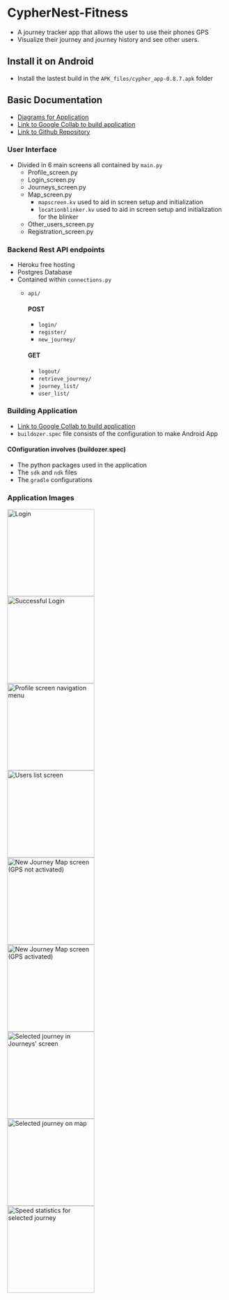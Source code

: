 # CypherNest-Fitness
- A journey tracker app that allows the user to use their phones GPS
- Visualize their journey and journey history and see other users.

## Install it on Android
- Install the lastest build in the `APK_files/cypher_app-0.8.7.apk` folder

## Basic Documentation

* [Diagrams for Application](https://drive.google.com/file/d/1l7GN18XhpE-U18DkXAxxFoofquFUikrs/view?usp=sharing)
* [Link to Google Collab to build application](https://colab.research.google.com/drive/1v_hddp6fp7sMj-uw1yOZLp89kGDaURbh?usp=sharing)
* [Link to Github Repository](https://github.com/Giovanni-theGeomaticstech/CypherNest-Fitness.git)

### User Interface
* Divided in 6 main screens all contained by `main.py`
    * Profile_screen.py
    * Login_screen.py
    * Journeys_screen.py
    * Map_screen.py
      * `mapscreen.kv` used to aid in screen setup and initialization
      * `locationblinker.kv` used to aid in screen setup and initialization for the blinker
    * Other_users_screen.py
    * Registration_screen.py
    
### Backend Rest API endpoints
* Heroku free hosting
* Postgres Database
* Contained within `connections.py`
    * `api/`
        #### POST
        * `login/`
        * `register/`
        * `new_journey/`
          
        #### GET
        * `logout/`
        * `retrieve_journey/`
        * `journey_list/`
        * `user_list/`
    
### Building Application
* [Link to Google Collab to build application](https://colab.research.google.com/drive/1v_hddp6fp7sMj-uw1yOZLp89kGDaURbh?usp=sharing)
* `buildozer.spec` file consists of the configuration to make Android App

#### COnfiguration involves (buildozer.spec)
* The python packages used in the application
* The `sdk` and `ndk` files
* The `gradle` configurations

### Application Images
<p>
  <img src="captures/image_1.PNG" width="200" alt="Login"></br>
  <img src="captures/image_2.PNG" width="200" alt="Successful Login"></br>
  <img src="captures/image_3.PNG" width="200" alt="Profile screen navigation menu"></br>
  <img src="captures/image_4.PNG" width="200" alt="Users list screen"></br>
  <img src="captures/image_5.PNG" width="200" alt="New Journey Map screen (GPS not activated)"></br>
  <img src="captures/image_6.PNG" width="200" alt="New Journey Map screen (GPS activated)"></br>
  <img src="captures/image_7.PNG" width="200" alt="Selected journey in Journeys' screen"></br>
  <img src="captures/image_8.PNG" width="200" alt="Selected journey on map"></br>
  <img src="captures/image_9.PNG" width="200" alt="Speed statistics for selected journey">
</p>
